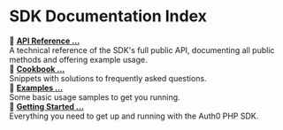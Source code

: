 # SDK Documentation Index

📁 **[API Reference …](API)**  
A technical reference of the SDK's full public API, documenting all public methods and offering example usage.  
📁 **[Cookbook …](Cookbook)**  
Snippets with solutions to frequently asked questions.  
📁 **[Examples …](Examples)**  
Some basic usage samples to get you running.  
📁 **[Getting Started …](Getting%20Started)**  
Everything you need to get up and running with the Auth0 PHP SDK.  

